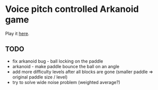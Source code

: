 # Voice pitch controlled Arkanoid game

Play it [here](https://pierd.github.io/voice-arkanoid).

## TODO
- fix arkanoid bug - ball locking on the paddle
- arkanoid - make paddle bounce the ball on an angle
- add more difficulty levels after all blocks are gone (smaller paddle => original paddle size / level)
- try to solve wide noise problem (weighted average?)
